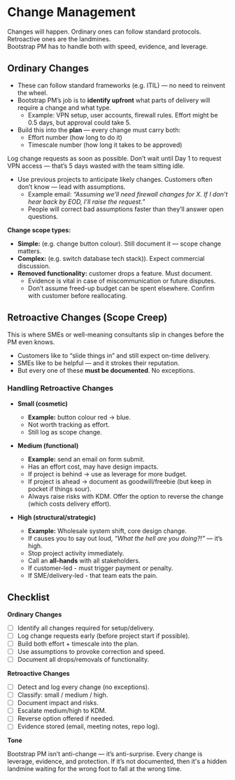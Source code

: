 # Change Management

Changes will happen. Ordinary ones can follow standard protocols. Retroactive ones are the landmines.  
Bootstrap PM has to handle both with speed, evidence, and leverage.  

## Ordinary Changes

- These can follow standard frameworks (e.g. ITIL) — no need to reinvent the wheel.  
- Bootstrap PM’s job is to **identify upfront** what parts of delivery will require a change and what type.  
  - Example: VPN setup, user accounts, firewall rules. Effort might be 0.5 days, but approval could take 5.  
- Build this into the **plan** — every change must carry both:  
  - Effort number (how long to do it)
  - Timescale number (how long it takes to be approved)

Log change requests as soon as possible.
Don’t wait until Day 1 to request VPN access — that’s 5 days wasted with the team sitting idle.

- Use previous projects to anticipate likely changes. Customers often don’t know — lead with assumptions.
  - Example email: *“Assuming we’ll need firewall changes for X. If I don’t hear back by EOD, I’ll raise the request.”*
  - People will correct bad assumptions faster than they’ll answer open questions.

**Change scope types:**  
- **Simple:** (e.g. change button colour). Still document it — scope change matters.
- **Complex:** (e.g. switch database tech stack)). Expect commercial discussion.
- **Removed functionality:** customer drops a feature. Must document.
  - Evidence is vital in case of miscommunication or future disputes.
  - Don’t assume freed-up budget can be spent elsewhere. Confirm with customer before reallocating.

## Retroactive Changes (Scope Creep)

This is where SMEs or well-meaning consultants slip in changes before the PM even knows.  
- Customers like to “slide things in” and still expect on-time delivery.
- SMEs like to be helpful — and it strokes their reputation.
- But every one of these **must be documented**. No exceptions.

### Handling Retroactive Changes

- **Small (cosmetic)**  
  - **Example:** button colour red → blue.
  - Not worth tracking as effort.
  - Still log as scope change.

- **Medium (functional)**  
  - **Example:** send an email on form submit.
  - Has an effort cost, may have design impacts.
  - If project is behind → use as leverage for more budget.
  - If project is ahead → document as goodwill/freebie (but keep in pocket if things sour).
  - Always raise risks with KDM. Offer the option to reverse the change (which costs delivery effort).

- **High (structural/strategic)**  
  - **Example:** Wholesale system shift, core design change.
  - If causes you to say out loud, *“What the hell are you doing?!”* — it’s high.
  - Stop project activity immediately.
  - Call an **all-hands** with all stakeholders.
  - If customer-led - must trigger payment or penalty.
  - If SME/delivery-led - that team eats the pain.

## Checklist

**Ordinary Changes**
- [ ] Identify all changes required for setup/delivery.
- [ ] Log change requests early (before project start if possible).
- [ ] Build both effort + timescale into the plan.
- [ ] Use assumptions to provoke correction and speed.
- [ ] Document all drops/removals of functionality.

**Retroactive Changes**
- [ ] Detect and log every change (no exceptions).
- [ ] Classify: small / medium / high.
- [ ] Document impact and risks.
- [ ] Escalate medium/high to KDM.
- [ ] Reverse option offered if needed.
- [ ] Evidence stored (email, meeting notes, repo log).

**Tone**

Bootstrap PM isn’t anti-change — it’s anti-surprise. Every change is leverage, evidence, and protection. If it’s not documented, then it's a hidden landmine waiting for the wrong foot to fall at the wrong time.